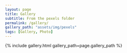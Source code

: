 ```yaml
---
layout: page
title: Gallery
subtitle: From the pexels folder
permalink: /gallery/
gallery_path: "assets/img/pexels"
tags: [Gallery, Photo]
---
```


{% include gallery.html gallery_path=page.gallery_path %}